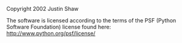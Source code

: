 Copyright 2002 Justin Shaw

The software is licensed according to the terms of the PSF (Python Software Foundation) license found here: http://www.python.org/psf/license/